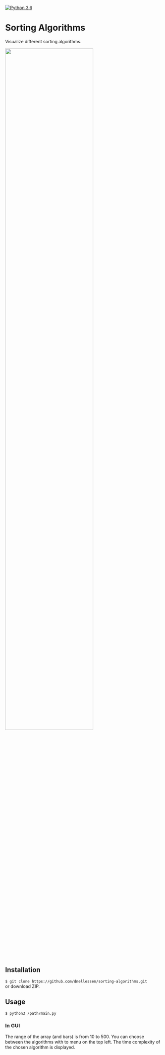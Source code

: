 [![Python 3.6](https://img.shields.io/badge/python-3.6-blue.svg)](https://www.python.org/downloads/release/python-3105/)

# Sorting Algorithms

Visualize different sorting algorithms.

<img src="img/demo.gif" width="75%"> 


## Installation
`$ git clone https://github.com/dnellessen/sorting-algorithms.git`\
or download ZIP.


## Usage
`$ python3 /path/main.py`

### In GUI
The range of the array (and bars) is from 10 to 500.
You can choose between the algorithms with to menu on the top left. The time complexity of the chosen algorithm is displayed.

